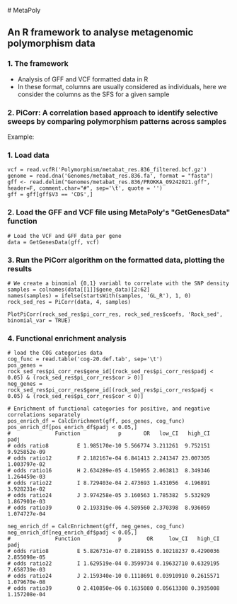# MetaPoly
## An R framework to analyse metagenomic polymorphism data
### 1. The framework
- Analysis of GFF and VCF formatted data in R
- In these format, columns are usually considered as individuals, here we consider the columns as the SFS for a given sample

### 2. PiCorr: A correlation based approach to identify selective sweeps by comparing polymorphism patterns across samples

Example:

### 1. Load data
```
vcf = read.vcfR('Polymorphism/metabat_res.836_filtered.bcf.gz')
genome = read.dna('Genomes/metabat_res.836.fa', format = "fasta")
gff <- read.delim("Genomes/metabat_res.836/PROKKA_09242021.gff", header=F, comment.char="#", sep='\t', quote = '')
gff = gff[gff$V3 == 'CDS',]
```

### 2. Load the GFF and VCF file using MetaPoly's "GetGenesData" function
```
# Load the VCF and GFF data per gene
data = GetGenesData(gff, vcf)
```

### 3. Run the PiCorr algorithm on the formatted data, plotting the results
```
# We create a binomial {0,1} variabl to correlate with the SNP density
samples = colnames(data[[1]]$gene_data)[2:62]
names(samples) = ifelse(startsWith(samples, 'GL_R'), 1, 0)
rock_sed_res = PiCorr(data, 4, samples)

PlotPiCorr(rock_sed_res$pi_corr_res, rock_sed_res$coefs, 'Rock_sed', binomial_var = TRUE)
```

### 4. Functional enrichment analysis
```
# load the COG categories data
cog_func = read.table('cog-20.def.tab', sep='\t')
pos_genes = rock_sed_res$pi_corr_res$gene_id[(rock_sed_res$pi_corr_res$padj < 0.05) & (rock_sed_res$pi_corr_res$cor > 0)]
neg_genes = rock_sed_res$pi_corr_res$gene_id[(rock_sed_res$pi_corr_res$padj < 0.05) & (rock_sed_res$pi_corr_res$cor < 0)]

# Enrichment of functional categories for positive, and negative correlations separately
pos_enrich_df = CalcEnrichment(gff, pos_genes, cog_func)
pos_enrich_df[pos_enrich_df$padj < 0.05,]
#              Function            p       OR   low_CI   high_CI         padj
# odds ratio8         E 1.985170e-10 5.566774 3.211261  9.752151 9.925852e-09
# odds ratio12        F 2.182167e-04 6.841413 2.241347 23.007305 1.003797e-02
# odds ratio16        H 2.634289e-05 4.150955 2.063813  8.349346 1.264459e-03
# odds ratio22        I 8.729403e-04 2.473693 1.431056  4.196891 3.928231e-02
# odds ratio24        J 3.974258e-05 3.160563 1.785382  5.532929 1.867901e-03
# odds ratio39        O 2.193319e-06 4.589560 2.370398  8.936059 1.074727e-04

neg_enrich_df = CalcEnrichment(gff, neg_genes, cog_func)
neg_enrich_df[neg_enrich_df$padj < 0.05,]
#              Function            p        OR     low_CI   high_CI         padj
# odds ratio8         E 5.826731e-07 0.2189155 0.10218237 0.4290036 2.855098e-05
# odds ratio22        I 1.629519e-04 0.3599734 0.19632710 0.6329195 7.658739e-03
# odds ratio24        J 2.159340e-10 0.1118691 0.03910910 0.2615571 1.079670e-08
# odds ratio39        O 2.410850e-06 0.1635080 0.05613308 0.3935008 1.157208e-04
```
